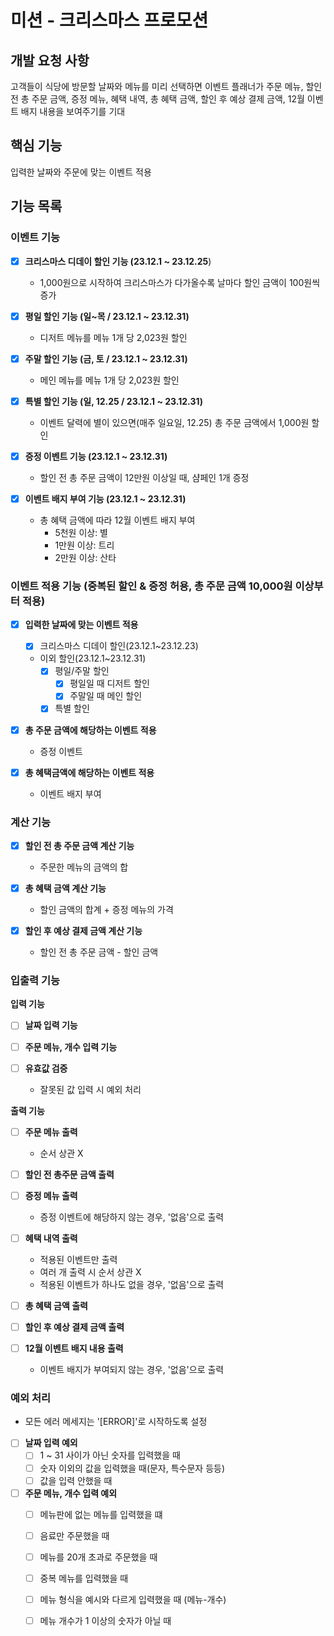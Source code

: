 # 미션 - 크리스마스 프로모션

## 개발 요청 사항
고객들이 식당에 방문할 날짜와 메뉴를 미리 선택하면 이벤트 플래너가 주문 메뉴, 할인 전 총 주문 금액, 증정 메뉴, 혜택 내역, 총 혜택 금액, 할인 후 예상 결제 금액, 12월 이벤트 배지 내용을 보여주기를 기대

## 핵심 기능
입력한 날짜와 주문에 맞는 이벤트 적용


## 기능 목록

### 이벤트 기능
- [x] **크리스마스 디데이 할인 기능 (23.12.1 ~ 23.12.25**)
  - 1,000원으로 시작하여 크리스마스가 다가올수록 날마다 할인 금액이 100원씩 증가

- [x] **평일 할인 기능 (일~목 / 23.12.1 ~ 23.12.31)**
  - 디저트 메뉴를 메뉴 1개 당 2,023원 할인

- [x] **주말 할인 기능 (금, 토 / 23.12.1 ~ 23.12.31)**
  - 메인 메뉴를 메뉴 1개 당 2,023원 할인

- [x] **특별 할인 기능 (일, 12.25 / 23.12.1 ~ 23.12.31)**
  - 이벤트 달력에 별이 있으면(매주 일요일, 12.25) 총 주문 금액에서 1,000원 할인

- [x] **증정 이벤트 기능 (23.12.1 ~ 23.12.31)**
  - 할인 전 총 주문 금액이 12만원 이상일 때, 샴페인 1개 증정

- [x] **이벤트 배지 부여 기능 (23.12.1 ~ 23.12.31)**
  - 총 혜택 금액에 따라 12월 이벤트 배지 부여
    - 5천원 이상: 별
    - 1만원 이상: 트리
    - 2만원 이상: 산타

### 이벤트 적용 기능 (중복된 할인 & 증정 허용, 총 주문 금액 10,000원 이상부터 적용)
- [x] **입력한 날짜에 맞는 이벤트 적용**
  - [x] 크리스마스 디데이 할인(23.12.1~23.12.23)
  - 이외 할인(23.12.1~23.12.31)
    - [x] 평일/주말 할인
      - [x] 평일일 때 디저트 할인
      - [x] 주말일 때 메인 할인
    - [x] 특별 할인

- [x] **총 주문 금액에 해당하는 이벤트 적용**
  - 증정 이벤트

- [x] **총 혜택금액에 해당하는 이벤트 적용**
  - 이벤트 배지 부여

### 계산 기능

- [x] **할인 전 총 주문 금액 계산 기능**
  - 주문한 메뉴의 금액의 합

- [x] **총 혜택 금액 계산 기능**
  - 할인 금액의 합계 + 증정 메뉴의 가격

- [x] **할인 후 예상 결제 금액 계산 기능**
  - 할인 전 총 주문 금액 - 할인 금액
  

### 입출력 기능

**입력 기능**
- [ ] **날짜 입력 기능**

- [ ] **주문 메뉴, 개수 입력 기능**

- [ ] **유효값 검증**
  - 잘못된 값 입력 시 예외 처리

**출력 기능**
- [ ] **주문 메뉴 출력**
  - 순서 상관 X

- [ ] **할인 전 총주문 금액 출력**

- [ ] **증정 메뉴 출력**  
  - 증정 이벤트에 해당하지 않는 경우, '없음'으로 출력

- [ ] **혜택 내역 출력**
  - 적용된 이벤트만 출력
  - 여러 개 출력 시 순서 상관 X
  - 적용된 이벤트가 하나도 없을 경우, '없음'으로 출력

- [ ] **총 혜택 금액 출력**

- [ ] **할인 후 예상 결제 금액 출력**

- [ ] **12월 이벤트 배지 내용 출력**
  - 이벤트 배지가 부여되지 않는 경우, '없음'으로 출력

### 예외 처리
- 모든 에러 메세지는 '[ERROR]'로 시작하도록 설정

- [ ] **날짜 입력 예외**
  - [ ] 1 ~ 31 사이가 아닌 숫자를 입력했을 때
  - [ ] 숫자 이외의 값을 입력했을 때(문자, 특수문자 등등)
  - [ ] 값을 입력 안했을 때

- [ ] **주문 메뉴, 개수 입력 예외**
  - [ ] 메뉴판에 없는 메뉴를 입력했을 떄
  - [ ] 음료만 주문했을 때
  - [ ] 메뉴를 20개 초과로 주문했을 때
  - [ ] 중복 메뉴를 입력했을 때
  - [ ] 메뉴 형식을 예시와 다르게 입력했을 때 (메뉴-개수)
  - [ ] 메뉴 개수가 1 이상의 숫자가 아닐 때

